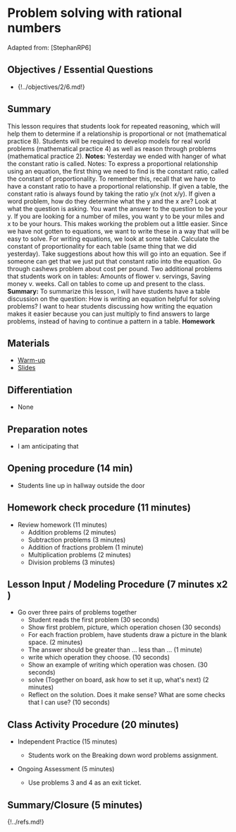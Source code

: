 
# Problem solving with rational numbers

Adapted from: [StephanRP6]

<div id="accordion" markdown="1">

## Objectives / Essential Questions 

 * {!../objectives/2/6.md!}

## Summary

This lesson requires that students look for repeated reasoning, which will help them to determine if a relationship is proportional or not (mathematical practice 8). Students will be required to develop models for real world problems (mathematical practice 4) as well as reason through problems (mathematical practice 2). **Notes:** Yesterday we ended with hanger of what the constant ratio is called. Notes: To express a proportional relationship using an equation, the first thing we need to find is the constant ratio, called the constant of proportionality. To remember this, recall that we have to have a constant ratio to have a proportional relationship. If given a table, the constant ratio is always found by taking the ratio y/x (not x/y). If given a word problem, how do they determine what the y and the x are? Look at what the question is asking. You want the answer to the question to be your y. If you are looking for a number of miles, you want y to be your miles and x to be your hours. This makes working the problem out a little easier. Since we have not gotten to equations, we want to write these in a way that will be easy to solve. For writing equations, we look at some table. Calculate the constant of proportionality for each table (same thing that we did yesterday). Take suggestions about how this will go into an equation. See if someone can get that we just put that constant ratio into the equation. Go through cashews problem about cost per pound. Two additional problems that students work on in tables: Amounts of flower v. servings, Saving money v. weeks. Call on tables to come up and present to the class. **Summary:** To summarize this lesson, I will have students have a table discussion on the question:  How is writing an equation helpful for solving problems?  I want to hear students discussing how writing the equation makes it easier because you can just multiply to find answers to large problems, instead of having to continue a pattern in a table. **Homework**

## Materials
 * [Warm-up](/teaching/warmups/7thGradeMathWarmUp031-2x2.pdf)
 * [Slides](/teaching/slides/9.rem)

## Differentiation
 * None
 
## Preparation notes

 * I am anticipating that 

## Opening procedure (14 min)

 * Students line up in hallway outside the door 

## Homework check procedure (11 minutes)

 * Review homework (11 minutes)
    - Addition problems (2 minutes)
    - Subtraction problems (3 minutes)
    - Addition of fractions problem (1 minute)
    - Multiplication problems (2 minutes)
    - Division problems (3 minutes)

## Lesson Input / Modeling Procedure (7 minutes x2 )
 * Go over three pairs of problems together
    - Student reads the first problem (30 seconds)
    - Show first problem, picture, which operation chosen (30 seconds)
    - For each fraction problem, have students draw a picture in the blank space. (2 minutes)
    - The answer should be greater than ... less than ... (1 minute)
    - write which operation they choose. (10 seconds)
    - Show an example of writing which operation was chosen. (30 seconds)
    - solve (Together on board, ask how to set it up, what's next) (2 minutes)
    - Reflect on the solution. Does it make sense? What are some checks that I can use? (10 seconds)

## Class Activity Procedure (20 minutes)

 * Independent Practice (15 minutes)
     - Students work on the Breaking down word problems assignment.

 * Ongoing Assessment (5 minutes)
     - Use problems 3 and 4 as an exit ticket.

## Summary/Closure (5 minutes)

</div>

{!../refs.md!}
